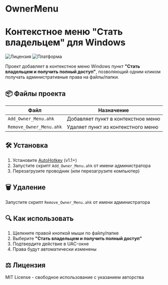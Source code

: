 # OwnerMenu
# Контекстное меню "Стать владельцем" для Windows

![Лицензия](https://img.shields.io/badge/License-MIT-green) ![Платформа](https://img.shields.io/badge/Platform-Windows-blue)

Проект добавляет в контекстное меню Windows пункт **"Стать владельцем и получить полный доступ"**, позволяющий одним кликом получать административные права на файлы/папки.

## 📦 Файлы проекта

| Файл | Назначение |
|------|------------|
| `Add_Owner_Menu.ahk` | Добавляет пункт в контекстное меню |
| `Remove_Owner_Menu.ahk` | Удаляет пункт из контекстного меню |

## 🛠 Установка
1. Установите [AutoHotkey](https://www.autohotkey.com/) (v1.1+)
2. Запустите скрипт `Add_Owner_Menu.ahk` от имени администратора
3. Перезагрузите проводник (или перезагрузите компьютер)

## 🗑️ Удаление
Запустите скрипт `Remove_Owner_Menu.ahk` от имени администратора

## 🔍 Как использовать
1. Щелкните правой кнопкой мыши по файлу/папке
2. Выберите **"Стать владельцем и получить полный доступ"**
3. Подтвердите действие в UAC-окне
4. Права будут автоматически изменены

## ⚖️ Лицензия
MIT License - свободное использование с указанием авторства
